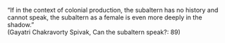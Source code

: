 “If in the context of colonial production, the subaltern has no history and cannot speak, the subaltern as a female is even more deeply in the shadow.”
<br />
(Gayatri Chakravorty Spivak, Can the subaltern speak?: 89)
